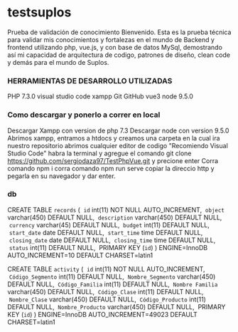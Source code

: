 # testsuplos
Prueba de validación de conocimiento Bienvenido. Esta es la prueba técnica para validar mis conocimientos y fortalezas en el mundo de Backend y frontend utilizando php, vue.js, y con base de datos MySql, demostrando así mi capacidad de arquitectura de codigo, patrones de diseño, clean code y demás para el mundo de Suplos.

### HERRAMIENTAS DE DESARROLLO UTILIZADAS
PHP 7.3.0
visual studio code
xampp
Git
GitHub
vue3
node 9.5.0

### Como descargar y ponerlo a correr en local
Descargar Xampp con version de php 7.3
Descargar node con version 9.5.0
Abrimos xampp, entramos a htdocs y creamos una carpeta en la cual ira nuestro repositorio
abrimos cualquier editor de codigo "Recomiendo Visual Studio Code"
habra la terminal y agregue el comando git clone https://github.com/sergiodaza97/TestPhpVue.git y precione enter
Corra comando npm i
corra comando npm run serve
copiar la direccio http y pegarla en su navegador y dar enter.

### db
CREATE TABLE `records` (
  `id` int(11) NOT NULL AUTO_INCREMENT,
  `object` varchar(450) DEFAULT NULL,
  `description` varchar(450) DEFAULT NULL,
  `currency` varchar(45) DEFAULT NULL,
  `budget` int(11) DEFAULT NULL,
  `start_date` date DEFAULT NULL,
  `start_time` time DEFAULT NULL,
  `closing_date` date DEFAULT NULL,
  `closing_time` time DEFAULT NULL,
  `status` int(11) DEFAULT NULL,
  PRIMARY KEY (`id`)
) ENGINE=InnoDB AUTO_INCREMENT=10 DEFAULT CHARSET=latin1	

CREATE TABLE `activity` (
  `id` int(11) NOT NULL AUTO_INCREMENT,
  `Código_Segmento` int(11) DEFAULT NULL,
  `Nombre_Segmento` varchar(450) DEFAULT NULL,
  `Código_Familia` int(11) DEFAULT NULL,
  `Nombre Familia` varchar(450) DEFAULT NULL,
  `Código_Clase` int(11) DEFAULT NULL,
  `Nombre_Clase` varchar(450) DEFAULT NULL,
  `Código_Producto` int(11) DEFAULT NULL,
  `Nombre_Producto` varchar(450) DEFAULT NULL,
  PRIMARY KEY (`id`)
) ENGINE=InnoDB AUTO_INCREMENT=49023 DEFAULT CHARSET=latin1	
